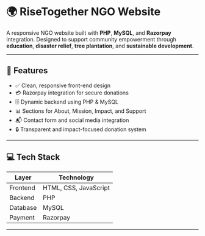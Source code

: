 # 🌍 RiseTogether NGO Website

A responsive NGO website built with **PHP**, **MySQL**, and **Razorpay** integration. Designed to support community empowerment through **education**, **disaster relief**, **tree plantation**, and **sustainable development**.

---

## 🚀 Features

- ✅ Clean, responsive front-end design
- 💳 Razorpay integration for secure donations
- 🗄️ Dynamic backend using PHP & MySQL
- 📊 Sections for About, Mission, Impact, and Support
- 📬 Contact form and social media integration
- 🔒 Transparent and impact-focused donation system

---

## 💻 Tech Stack

| Layer       | Technology      |
|-------------|-----------------|
| Frontend    | HTML, CSS, JavaScript |
| Backend     | PHP             |
| Database    | MySQL           |
| Payment     | Razorpay        |

---
